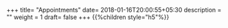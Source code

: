 +++
title= "Appointments"
date= 2018-01-16T20:00:55+05:30
description = ""
weight = 1
draft= false
+++
{{%children style="h5"%}}

